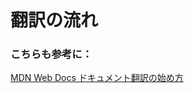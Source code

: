 # 翻訳の流れ

### こちらも参考に：
[MDN Web Docs ドキュメント翻訳の始め方](https://github.com/mozilla-japan/translation/wiki/Get-started-with-translation-of-Mozilla-documentations)
